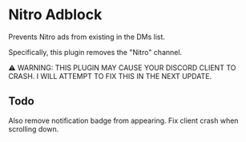 # Nitro Adblock
Prevents Nitro ads from existing in the DMs list.

Specifically, this plugin removes the "Nitro" channel.

⚠️ WARNING: THIS PLUGIN MAY CAUSE YOUR DISCORD CLIENT TO CRASH. I WILL ATTEMPT TO FIX THIS IN THE NEXT UPDATE.

## Todo
Also remove notification badge from appearing.
Fix client crash when scrolling down.
